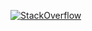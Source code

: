 <!--
### Hi there 👋

**quickgrid/quickgrid** is a ✨ _special_ ✨ repository because its `README.md` (this file) appears on your GitHub profile.

Here are some ideas to get you started:

- 🔭 I’m currently working on ...
- 🌱 I’m currently learning ...
- 👯 I’m looking to collaborate on ...
- 🤔 I’m looking for help with ...
- 💬 Ask me about ...
- 📫 How to reach me: ...
- 😄 Pronouns: ...
- ⚡ Fun fact: ...
-->


<!--
[![ReadMe Card](https://github-readme-stats.vercel.app/api/pin/?username=quickgrid&align=center&theme=ayu-mirage&repo=AI-Resources&show_owner=false)](https://github.com/quickgrid/AI-Resources) 
-->

[![StackOverflow](https://github-readme-stackoverflow.vercel.app/?userID=1689698&layout=compact)](https://stackoverflow.com/users/1689698/b200011011)
